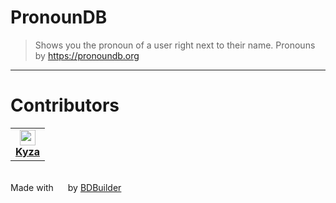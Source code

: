 # PronounDB

> Shows you the pronoun of a user right next to their name. Pronouns by https://pronoundb.org
<hr/>

# Contributors
<table>
<tr>
    
<td align="center">
    <img src="https://github.com/Kyza.png" width="25" /><br/>
    <a href="https://github.com/Kyza"><strong>Kyza</strong></a>
</td>

</tr>
</table>

<br/>
<span>Made with <img src="https://discord.com/assets/0483f2b648dcc986d01385062052ae1c.svg" width="15" /> by <a href="https://github.com/Kyza/bdbuilder">BDBuilder</a></span>
